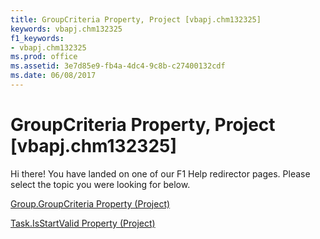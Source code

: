 ```yaml
---
title: GroupCriteria Property, Project [vbapj.chm132325]
keywords: vbapj.chm132325
f1_keywords:
- vbapj.chm132325
ms.prod: office
ms.assetid: 3e7d85e9-fb4a-4dc4-9c8b-c27400132cdf
ms.date: 06/08/2017
---
```



# GroupCriteria Property, Project [vbapj.chm132325]

Hi there! You have landed on one of our F1 Help redirector pages. Please select the topic you were looking for below.

[Group.GroupCriteria Property (Project)](http://msdn.microsoft.com/library/c021a7ca-1e80-4318-7612-3d2bf579b683%28Office.15%29.aspx)

[Task.IsStartValid Property (Project)](http://msdn.microsoft.com/library/6e5c90ab-7d7c-1f08-370c-8091d1a55aa6%28Office.15%29.aspx)


